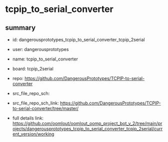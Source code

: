 # tcpip_to_serial_converter
 
## summary 
* id: dangerousprototypes_tcpip_to_serial_converter_tcpip_2serial
* user: dangerousprototypes
* name: tcpip_to_serial_converter
* board: tcpip_2serial
* repo: https://github.com/DangerousPrototypes/TCPIP-to-serial-converter



* src_file_repo_sch: 
* src_file_repo_sch_link: https://github.com/DangerousPrototypes/TCPIP-to-serial-converter/tree/master/
* full details link: https://github.com/oomlout/oomlout_oomp_project_bot_v_2/tree/main/projects/dangerousprototypes_tcpip_to_serial_converter_tcpip_2serial/current_version/working  






